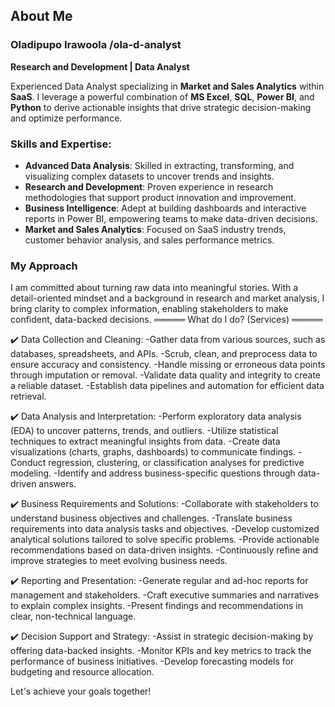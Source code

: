 ## About Me
### Oladipupo Irawoola /ola-d-analyst
**Research and Development | Data Analyst**

Experienced Data Analyst specializing in **Market and Sales Analytics** within **SaaS**. I leverage a powerful combination of **MS Excel**, **SQL**, **Power BI**, and **Python** to derive actionable insights that drive strategic decision-making and optimize performance.

### Skills and Expertise:
- **Advanced Data Analysis**: Skilled in extracting, transforming, and visualizing complex datasets to uncover trends and insights.
- **Research and Development**: Proven experience in research methodologies that support product innovation and improvement.
- **Business Intelligence**: Adept at building dashboards and interactive reports in Power BI, empowering teams to make data-driven decisions.
- **Market and Sales Analytics**: Focused on SaaS industry trends, customer behavior analysis, and sales performance metrics.

### My Approach
I am committed about turning raw data into meaningful stories. With a detail-oriented mindset and a background in research and market analysis, I bring clarity to complex information, enabling stakeholders to make confident, data-backed decisions.
═════ What do I do? (Services) ═════

✔️ Data Collection and Cleaning:
-Gather data from various sources, such as databases, spreadsheets, and APIs.
-Scrub, clean, and preprocess data to ensure accuracy and consistency.
-Handle missing or erroneous data points through imputation or removal.
-Validate data quality and integrity to create a reliable dataset.
-Establish data pipelines and automation for efficient data retrieval.

✔️ Data Analysis and Interpretation:
-Perform exploratory data analysis (EDA) to uncover patterns, trends, and outliers.
-Utilize statistical techniques to extract meaningful insights from data.
-Create data visualizations (charts, graphs, dashboards) to communicate findings.
-Conduct regression, clustering, or classification analyses for predictive modeling.
-Identify and address business-specific questions through data-driven answers.

✔️ Business Requirements and Solutions:
-Collaborate with stakeholders to understand business objectives and challenges.
-Translate business requirements into data analysis tasks and objectives.
-Develop customized analytical solutions tailored to solve specific problems.
-Provide actionable recommendations based on data-driven insights.
-Continuously refine and improve strategies to meet evolving business needs.

✔️ Reporting and Presentation:
-Generate regular and ad-hoc reports for management and stakeholders.
-Craft executive summaries and narratives to explain complex insights.
-Present findings and recommendations in clear, non-technical language.

✔️ Decision Support and Strategy:
-Assist in strategic decision-making by offering data-backed insights.
-Monitor KPIs and key metrics to track the performance of business initiatives.
-Develop forecasting models for budgeting and resource allocation.

Let's achieve your goals together!

```
